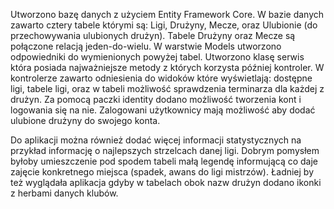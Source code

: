 Utworzono bazę danych z użyciem Entity Framework Core. W bazie danych zawarto cztery tabele którymi są: Ligi, Drużyny, Mecze, oraz Ulubionie (do przechowywania ulubionych drużyn). Tabele Drużyny oraz Mecze są
połączone relacją jeden-do-wielu. W warstwie Models utworzono odpowiedniki do wymienionych powyżej tabel. Utworzono klasę serwis która posiada najważniejsze metody z których korzysta później kontroler.
W kontrolerze zawarto odniesienia do widoków które wyświetlają: dostępne ligi, tabele ligi, oraz w tabeli możliwość sprawdzenia terminarza dla każdej z drużyn. Za pomocą paczki identity dodano możliwość
tworzenia kont i logowania się na nie. Zalogowani użytkownicy mają możliwość aby dodać ulubione drużyny do swojego konta.

Do aplikacji można również dodać więcej informacji statystycznych na przykład informację o najlepszych strzelcach danej ligi. Dobrym pomysłem byłoby umieszczenie pod spodem tabeli małą legendę informującą
co daje zajęcie konkretnego miejsca (spadek, awans do ligi mistrzów). Ładniej by też wyglądała aplikacja gdyby w tabelach obok nazw drużyn dodano ikonki z herbami danych klubów.
